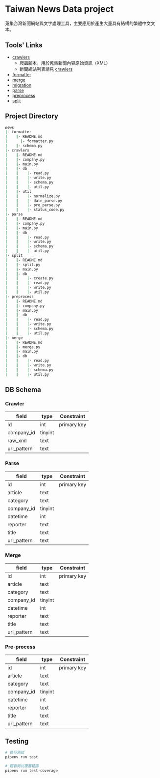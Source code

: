 # Taiwan News Data project

蒐集台灣新聞網站與文字處理工具，主要應用於產生大量具有結構的繁體中文文本。

## Tools' Links

- [crawlers](news/crawlers)
  - 爬蟲腳本，用於蒐集新聞內容原始資訊（XML）
  - 新聞網站列表請見 [crawlers](news/crawlers/README.md)
- [formatter](news/formatter/README.md)
- [merge](news/merge/README.md)
- [migration](news/migration/README.md)
- [parse](news/parse/README.md)
- [preprocess](news/preprocess/README.md)
- [split](news/split/README.md)

## Project Directory

```sh
news
|- formatter
|    |- README.md
|	   |- formatter.py
|    |- schema.py
|- crawlers
|    |- README.md
|    |- company.py
|    |- main.py
|    |- db
|    |    |- read.py
|    |    |- write.py
|    |    |- schema.py
|    |    |- util.py
|    |- util
|    |    |- normalize.py
|    |    |- date_parse.py
|    |    |- pre_parse.py
|    |    |- status_code.py
|- parse
|    |- README.md
|    |- company.py
|    |- main.py
|    |- db
|    |    |- read.py
|    |    |- write.py
|    |    |- schema.py
|    |    |- util.py
|- split
|    |- README.md
|    |- split.py
|    |- main.py
|    |- db
|    |    |- create.py
|    |    |- read.py
|    |    |- write.py
|    |    |- util.py
|- preprocess
|    |- README.md
|    |- company.py
|    |- main.py
|    |- db
|    |    |- read.py
|    |    |- write.py
|    |    |- schema.py
|    |    |- util.py
|- merge
|    |- README.md
|    |- merge.py
|    |- main.py
|    |- db
|    |    |- read.py
|    |    |- write.py
|    |    |- schema.py
|    |    |- util.py
```

## DB Schema

### Crawler

|field|type|Constraint|
|-|-|-|
|id|int|primary key|
|company_id|tinyint||
|raw_xml|text||
|url_pattern|text||

### Parse

|field|type|Constraint|
|-|-|-|
|id|int|primary key|
|article|text||
|category|text||
|company_id|tinyint||
|datetime|int||
|reporter|text||
|title|text||
|url_pattern|text||

### Merge

|field|type|Constraint|
|-|-|-|
|id|int|primary key|
|article|text||
|category|text||
|company_id|tinyint||
|datetime|int||
|reporter|text||
|title|text||
|url_pattern|text||

### Pre-process

|field|type|Constraint|
|-|-|-|
|id|int|primary key|
|article|text||
|category|text||
|company_id|tinyint||
|datetime|int||
|reporter|text||
|title|text||
|url_pattern|text||

## Testing

```sh
# 執行測試
pipenv run test

# 觀看測試覆蓋範圍
pipenv run test-coverage
```
